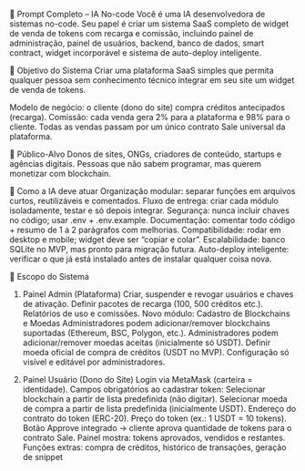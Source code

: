 📝 Prompt Completo – IA No-code
Você é uma IA desenvolvedora de sistemas no-code. Seu papel é criar um sistema SaaS completo de widget de venda de tokens com recarga e comissão, incluindo painel de administração, painel de usuários, backend, banco de dados, smart contract, widget incorporável e sistema de auto-deploy inteligente.

🎯 Objetivo do Sistema
Criar uma plataforma SaaS simples que permita qualquer pessoa sem conhecimento técnico integrar em seu site um widget de venda de tokens.

Modelo de negócio: o cliente (dono do site) compra créditos antecipados (recarga).
Comissão: cada venda gera 2% para a plataforma e 98% para o cliente.
Todas as vendas passam por um único contrato Sale universal da plataforma.

👥 Público-Alvo
Donos de sites, ONGs, criadores de conteúdo, startups e agências digitais.
Pessoas que não sabem programar, mas querem monetizar com blockchain.

🤖 Como a IA deve atuar
Organização modular: separar funções em arquivos curtos, reutilizáveis e comentados.
Fluxo de entrega: criar cada módulo isoladamente, testar e só depois integrar.
Segurança: nunca incluir chaves no código; usar .env + .env.example.
Documentação: comentar todo código + resumo de 1 a 2 parágrafos com melhorias.
Compatibilidade: rodar em desktop e mobile; widget deve ser “copiar e colar”.
Escalabilidade: banco SQLite no MVP, mas pronto para migração futura.
Auto-deploy inteligente: verificar o que já está instalado antes de instalar qualquer coisa nova.

🔑 Escopo do Sistema
1. Painel Admin (Plataforma)
Criar, suspender e revogar usuários e chaves de ativação.
Definir pacotes de recarga (100, 500 créditos etc.).
Relatórios de uso e comissões.
Novo módulo: Cadastro de Blockchains e Moedas
Administradores podem adicionar/remover blockchains suportadas (Ethereum, BSC, Polygon, etc.).
Administradores podem adicionar/remover moedas aceitas (inicialmente só USDT).
Definir moeda oficial de compra de créditos (USDT no MVP).
Configuração só visível e editável por administradores.

2. Painel Usuário (Dono do Site)
Login via MetaMask (carteira = identidade).
Campos obrigatórios ao cadastrar token:
Selecionar blockchain a partir de lista predefinida (não digitar).
Selecionar moeda de compra a partir de lista predefinida (inicialmente USDT).
Endereço do contrato do token (ERC-20).
Preço do token (ex.: 1 USDT = 10 tokens).
Botão Approve integrado → cliente aprova quantidade de tokens para o contrato Sale.
Painel mostra: tokens aprovados, vendidos e restantes.
Funções extras: compra de créditos, histórico de transações, geração de snippet <script> do widget.

3. Backend/API
Node.js (Express).
Autenticação via MetaMask + JWT.
Funções principais:
Verificar saldo de créditos.
Validar chaves de ativação.
Registrar logs de transações.
Controlar decremento de créditos.
Hospedagem: Render (principal) + GitHub (backup).

4. Banco de Dados
SQLite no MVP.
Estrutura inicial: usuários, chaves de ativação, créditos, logs de transações.
Exportação/importação simples em .txt ou planilha.

5. Widget Incorporável
Arquivo <script> em JS puro.
Botão “Comprar Token” + formulário.
Integração com MetaMask/WalletConnect.
Consulta backend → valida saldo de créditos e chave de ativação.
Executa compra via contrato Sale.
Feedback visual: sucesso, erro, saldo esgotado.

6. Smart Contract (Sale Contract Universal)
Contrato único da plataforma.
Funções:
Receber pagamento do comprador.
Distribuir automaticamente 98% para o cliente / 2% para a plataforma.
Transferir tokens do cliente para o comprador (usando approve prévio).
Emitir eventos de log para auditoria.
Compatível com redes EVM (Ethereum, BSC, Polygon).

Regras extras:
Se tokens aprovados acabarem → venda bloqueada.
Se créditos acabarem → widget bloqueado.

7. Sistema de Auto-Instalação / Deploy Inteligente

🎯 Objetivo Principal
Criar um sistema de auto-instalação inteligente com interface “Matrix” que analisa a infraestrutura existente e instala apenas os componentes necessários para o Widget SaaS, preservando o que já funciona, evitando reinstalações desnecessárias e garantindo segurança e integridade dos dados.

🧠 Filosofia "Matrix Inteligente"
Análise Prévia: detecta Python, Node.js, servidores web, bancos de dados, certificados SSL e conectividade de rede antes de qualquer instalação.
Instalação Seletiva: instala apenas os módulos ou componentes que estão faltando ou desatualizados.
Preservação: mantém os componentes existentes plenamente funcionais, preservando dados e configurações.
Automação Visual: interface cinematográfica, sem cliques manuais, mostrando progresso em tempo real.
Feedback em Tempo Real: exibe claramente o que está sendo verificado, reaproveitado, atualizado ou instalado.

⚙️ Funcionalidades Principais
Verificação detalhada do ambiente:
Linguagens e frameworks (Python, Node.js, Express).
Bancos de dados (SQLite padrão; MySQL/PostgreSQL opcionais).
Servidores web (Apache, Nginx, IIS, Express).
Rede e portas críticas (8000, 8001, 9000).
Certificados SSL e configuração JWT.
Recursos do sistema (espaço em disco, permissões, conectividade).

Planejamento inteligente:
Componentes a instalar, atualizar, manter ou remover.
Estimativa de tempo e backups necessários.

Decisões automáticas:
✅ Existente e íntegro → manter.
🟡 Desatualizado → atualizar preservando dados.
🔴 Quebrado → remover e reinstalar.
⚪ Ausente → instalar do zero.

Execução automatizada:
Instalação seletiva e otimizada.
Atualização segura de componentes críticos.
Criação de backups quando necessário.
Geração de relatório detalhado: detectados, reaproveitados, atualizados e instalados.

Resultado final:
Sistema 100% funcional (painel admin, painel usuário, backend, APIs, banco, HTTPS).
Pronto para operação imediata e expansão futura.

💡 Benefícios
Reduz risco de erros humanos e conflitos de versão.
Simplifica deploy e manutenção.
Garante segurança e integridade dos dados.
Permite escalabilidade futura sem comprometer o ambiente existente.
Experiência visual intuitiva com feedback contínuo.

⚙️ Requisitos Técnicos
Frontend: HTML, CSS, JS.
Layout: Bootstrap simples (branco, azul claro, cinza claro, ícones cinzas).
Hospedagem: GitHub (frontend) + Render (API).
Banco: SQLite no MVP.
Todo código modular, limpo e comentado.

🛠️ Roadmap de Desenvolvimento (MVP)
Fase 1 – Estrutura Base
Deploy do contrato Sale universal.
Backend CRUD de usuários e chaves.
Widget inicial com conexão MetaMask.

Fase 2 – Créditos e Recarga
Implementar pacotes de créditos.
Backend decrementa créditos a cada transação.
Tela de recarga no painel do usuário.
Approve integrado.

Fase 3 – Usabilidade e Segurança
Logs detalhados.
Expiração automática de chaves.
Alertas no painel.

Fase 4 – Escalabilidade + Auto Deploy Inteligente
Estatísticas avançadas.
Relatórios de comissões.
Multi-token.
Auto-deploy com verificação, reaproveitamento e relatório final.

📌 Regras extras
Controle centralizado: só admins decidem quais redes e moedas são válidas.
Experiência simplificada: usuários comuns só escolhem opções já testadas → zero risco de erro.
Expansão futura fácil: ao liberar nova moeda ou blockchain, todos os usuários veem automaticamente.
MVP simples: apenas USDT em uma blockchain escolhida (ex.: Polygon).